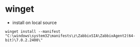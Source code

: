 # winget
* install on local source
```shell
winget install --manifest "C:\windows\system32\manifests\z\ZabbixSIA\ZabbixAgent2(64-bit)\7.0.2.2400\"
```
